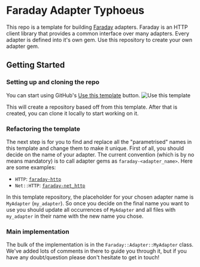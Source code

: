 # Faraday Adapter Typhoeus

This repo is a template for building [Faraday][faraday] adapters.
Faraday is an HTTP client library that provides a common interface over many adapters.
Every adapter is defined into it's own gem. Use this repository to create your own adapter gem.

## Getting Started

### Setting up and cloning the repo

You can start using GitHub's [Use this template][use-template] button.
![Use this template](https://docs.github.com/assets/images/help/repository/use-this-template-button.png)

This will create a repository based off from this template.
After that is created, you can clone it locally to start working on it.

### Refactoring the template

The next step is for you to find and replace all the "parametrised" names in this template and change them to make it unique.
First of all, you should decide on the name of your adapter.
The current convention (which is by no means mandatory) is to call adapter gems as `faraday-<adapter_name>`.
Here are some examples:

* `HTTP`: [`faraday-http`][faraday-http]
* `Net::HTTP`: [`faraday-net_http`][faraday-net_http]

In this template repository, the placeholder for your chosen adapter name is `MyAdapter` (`my_adapter`).
So once you decide on the final name you want to use you should update all occurrences of `MyAdapter` and all files with `my_adapter` in their name with the new name you chose.

### Main implementation

The bulk of the implementation is in the `Faraday::Adapter::MyAdapter` class.
We've added lots of comments in there to guide you through it, but if you have any doubt/question please don't hesitate to get in touch! 

[faraday]: https://github.com/lostisland/faraday
[faraday-http]: https://github.com/lostisland/faraday-http
[faraday-net_http]: https://github.com/lostisland/faraday-net_http
[use-template]: https://docs.github.com/en/github/creating-cloning-and-archiving-repositories/creating-a-repository-from-a-template
